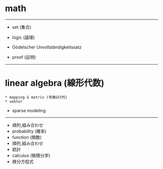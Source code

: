 # math
***
* set (集合)  
* logic (論理)
* Gödelscher Unvollständigkeitssatz

* proof (証明)
***
# linear algebra (線形代数)
    * mapping & matrix (写像&行列)
    * vektor


* sparse modeling

***
* 順列,組み合わせ
* probability (確率)
* function (関数)
* 順列,組み合わせ  
* 統計  
* calculus (微積分学)
* 微分方程式
